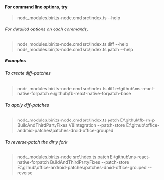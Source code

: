 #### For command line options, try

> node_modules\.bin\ts-node.cmd src\index.ts --help

###### For detailed options on each commands,

> node_modules\.bin\ts-node.cmd src\index.ts diff --help
> node_modules\.bin\ts-node.cmd src\index.ts patch --help

##### Examples

###### To create diff-patches

> node_modules\.bin\ts-node.cmd src\index.ts diff e:\github\ms-react-native-forpatch e:\github\fb-react-native-forpatch-base

###### To apply diff-patches

> node_modules\.bin\ts-node.cmd src\index.ts patch E:\github\fb-rn-p BuildAndThirdPartyFixes V8Integration --patch-store E:\github\office-android-patches\patches-droid-office-grouped

###### To reverse-patch the dirty fork

> node_modules\.bin\ts-node src\index.ts patch E:\github\ms-react-native-forpatch BuildAndThirdPartyFixes --patch-store E:\github\office-android-patches\patches-droid-office-grouped --reverse
